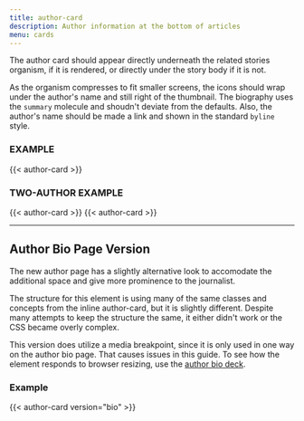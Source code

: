 ```yaml
---
title: author-card
description: Author information at the bottom of articles
menu: cards
---
```


The author card should appear directly underneath the related stories organism, if it is rendered, or directly under the story body if it is not.

As the organism compresses to fit smaller screens, the icons should wrap under the author's name and still right of the thumbnail. The biography uses the `summary` molecule and shoudn't deviate from the defaults. Also, the author's name should be made a link and shown in the standard `byline` style.

### EXAMPLE
{{< author-card >}}

### TWO-AUTHOR EXAMPLE
<div class="grid">
  {{< author-card >}}
  {{< author-card >}}
</div>

---

## Author Bio Page Version

The new author page has a slightly alternative look to accomodate the additional space and give more prominence to the journalist.

The structure for this element is using many of the same classes and concepts from the inline author-card, but it is slightly different. Despite many attempts to keep the structure the same, it either didn't work or the CSS became overly complex.

This version does utilize a media breakpoint, since it is only used in one way on the author bio page. That causes issues in this guide. To see how the element responds to browser resizing, use the [author bio deck](../decks/author-bio/).

### Example
<div class="example">
{{< author-card version="bio" >}}
</div>
